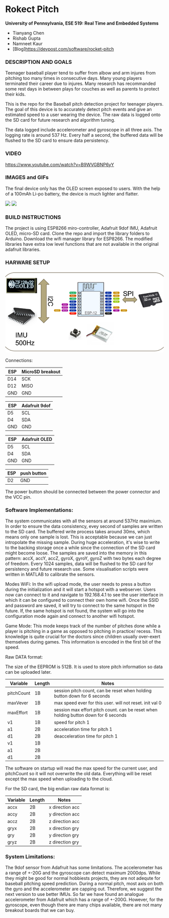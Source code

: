 Rokect Pitch
============

**University of Pennsylvania, ESE 519: Real Time and Embedded Systems**

* Tianyang Chen
* Rishab Gupta
* Namneet Kaur
* [Blog]https://devpost.com/software/rocket-pitch

### DESCRIPTION AND GOALS
Teenager baseball player tend to suffer from albow and arm injures from pitching too many times in consecutive days. Many young players terminated their career due to injures. Many research has recommanded some rest days in between plays for couches as well as parents to protect their kids.

This is the repo for the Baseball pitch detection project for teenager players.
The goal of this device is to accurately detect pitch events and give an estimated speed to a user wearing the device. The raw data is logged onto the SD card for future research and algorithm tuning.

The data logged include accelerometer and gyroscope in all three axis. The logging rate is around 537 Hz. Every half a second, the buffered data will be flushed to the SD card to ensure data persistency.

### VIDEO
https://www.youtube.com/watch?v=B9WVGBNP6yY

### IMAGES and GIFs
The final device only has the OLED screen exposed to users. With the help of a 100mAh Li-po battery, the device is much lighter and flatter.

![](https://challengepost-s3-challengepost.netdna-ssl.com/photos/production/software_photos/000/453/680/datas/gallery.jpg)
![](https://challengepost-s3-challengepost.netdna-ssl.com/photos/production/software_photos/000/453/318/datas/gallery.jpg)


### BUILD INSTRUCTIONS
The project is using ESP8266 miro-controller, Adafruit 9dof IMU, Adafruit OLED, micro-SD card.
Clone the repo and import the library folders to Arduino. Download the wifi manager library for ESP8266. The modified libraries have extra low level functions that are not available in the original adafruit libraries. 

### HARWARE SETUP
![](images/Sys.png)

Connections:

| ESP       | MicroSD breakout |
| ------------- |-------------|
| D14      | SCK |
| D12      | MISO |
| GND | GND |
     
| ESP       | Adafruit 9dof    |
| ------------- |-------------|
| D5      | SCL |
| D4      | SDA      |
| GND | GND      |

| ESP       | Adafruit OLED    |
| ------------- |-------------|
| D5      | SCL |
| D4      | SDA      |
| GND | GND      |

| ESP       | push button    |
| ------------- |-------------|
| D2      | GND |
 
The power button should be connected between the power connector and the VCC pin.

### Software Implementations:
The system communicates with all the sensors at around 537Hz maximium. In order to ensure the data consistency, evey second of samples are written to the SD card. The buffered write process takes around 30ms, which means only one sample is lost. This is acceptable because we can just intropolate the missing sample. During huge acceleration, it's wise to write to the backing storage once a while since the connection of the SD card might become loose. The samples are saved into the memory in this pattern: accX, accY, accZ, gyroX, gyroY, gyroZ with two bytes each degree of freedom. Every 1024 samples, data will be flushed to the SD card for persistency and future research use. Some visualisation scripts were written in MATLAB to calibrate the sensors.

Modes WiFi: In the wifi upload mode, the user needs to press a button during the initialization and it will start a hotspot with a webserver. Users now can connect to it and navigate to 192.168.4.1 to see the user interface in which it can be configured to connect their own home wifi. Once the SSID and password are saved, it will try to connect to the same hotspot in the future. If, the same hotspot is not found, the system will go into the configuration mode again and connect to another wifi hotspot.

Game Mode: This mode keeps track of the number of pitches done while a player is pitching in a game as opposed to pitching in practice/ recess. This knowledge is quite crucial for the doctors since children usually over-exert themselves during games. This information is encoded in the first bit of the speed.

Raw DATA format:

The size of the EEPROM is 512B. It is used to store pitch information so data can be uploaded later.

| Variable       | Length    | Notes      |
| ------------- |-------------|-------------|
|pitchCount | 1B | session pitch count, can be reset when holding button down for 6 seconds |
|maxVever | 1B | max speed ever for this user. will not reset. init val 0 |
|maxEffort | 1B | session max effort pitch count. can be reset when holding button down for 6 seconds |
|v1| 1B|speed for pitch 1|
|a1| 2B|acceleration time for pitch 1|
|d1| 2B|deacceleration time for pitch 1|
|v1| 1B|
|a1| 2B|
|d1| 2B|

The software on startup will read the max speed for the current user, and pitchCount so it will not overwrite the old data. Everything will be reset except the max speed when uploading to the cloud. 

For the SD card, the big endian raw data format is:

| Variable       | Length    | Notes      |
| ------------- |-------------|-------------|
|accx | 2B | x direction acc |
|accy | 2B | y direction acc |
|accz | 2B | z direction acc |
|gryx | 2B | x direction gry |
|gry | 2B | y direction gry |
|gryz | 2B | z direction gry |

### System Limitations:
The 9dof sensor from Adafruit has some limitations. The accelerometer has a range of +-20G and the gyroscope can detect maximum 2000dps. While they might be good for normal hobbiests projects, they are not adequte for baseball pitching speed prediction. During a normal pitch, most axis on both the gyro and the accelerometer are capping out. Therefore, we suggest the next version to use better IMUs. So far we have found an analogue accelerometer from Adafruit which has a range of +-200G. However, for the gyroscope, even though there are many chips available, there are not many breakout boards that we can buy.
